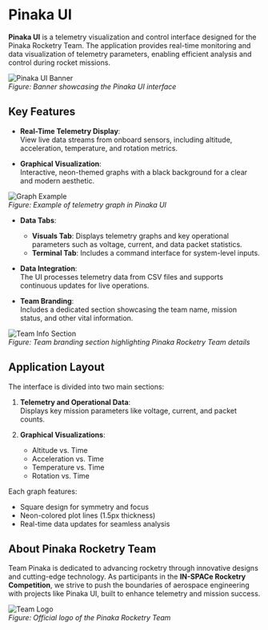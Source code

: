 # Pinaka UI  

**Pinaka UI** is a telemetry visualization and control interface designed for the Pinaka Rocketry Team. The application provides real-time monitoring and data visualization of telemetry parameters, enabling efficient analysis and control during rocket missions.  

![Pinaka UI Banner](assets/banner.png)  
*Figure: Banner showcasing the Pinaka UI interface*  

## Key Features  

- **Real-Time Telemetry Display**:  
  View live data streams from onboard sensors, including altitude, acceleration, temperature, and rotation metrics.  

- **Graphical Visualization**:  
  Interactive, neon-themed graphs with a black background for a clear and modern aesthetic.  

![Graph Example](assets/graph_example.png)  
*Figure: Example of telemetry graph in Pinaka UI*  

- **Data Tabs**:  
  - **Visuals Tab**: Displays telemetry graphs and key operational parameters such as voltage, current, and data packet statistics.  
  - **Terminal Tab**: Includes a command interface for system-level inputs.  

- **Data Integration**:  
  The UI processes telemetry data from CSV files and supports continuous updates for live operations.  

- **Team Branding**:  
  Includes a dedicated section showcasing the team name, mission status, and other vital information.  

![Team Info Section](assets/team_info.png)  
*Figure: Team branding section highlighting Pinaka Rocketry Team details*  

## Application Layout  

The interface is divided into two main sections:  
1. **Telemetry and Operational Data**:  
   Displays key mission parameters like voltage, current, and packet counts.  

2. **Graphical Visualizations**:  
   - Altitude vs. Time  
   - Acceleration vs. Time  
   - Temperature vs. Time  
   - Rotation vs. Time  

Each graph features:  
  - Square design for symmetry and focus  
  - Neon-colored plot lines (1.5px thickness)  
  - Real-time data updates for seamless analysis  

## About Pinaka Rocketry Team  

Team Pinaka is dedicated to advancing rocketry through innovative designs and cutting-edge technology. As participants in the **IN-SPACe Rocketry Competition**, we strive to push the boundaries of aerospace engineering with projects like Pinaka UI, built to enhance telemetry and mission success.  

![Team Logo](assets/team_logo.png)  
*Figure: Official logo of the Pinaka Rocketry Team*  
